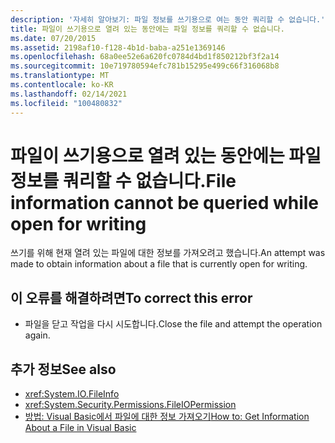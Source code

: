 ```yaml
---
description: '자세히 알아보기: 파일 정보를 쓰기용으로 여는 동안 쿼리할 수 없습니다.'
title: 파일이 쓰기용으로 열려 있는 동안에는 파일 정보를 쿼리할 수 없습니다.
ms.date: 07/20/2015
ms.assetid: 2198af10-f128-4b1d-baba-a251e1369146
ms.openlocfilehash: 68a0ee52e6a620fc0784d4bd1f850212bf3f2a14
ms.sourcegitcommit: 10e719780594efc781b15295e499c66f316068b8
ms.translationtype: MT
ms.contentlocale: ko-KR
ms.lasthandoff: 02/14/2021
ms.locfileid: "100480832"
---
```

# <a name="file-information-cannot-be-queried-while-open-for-writing"></a><span data-ttu-id="f2e07-103">파일이 쓰기용으로 열려 있는 동안에는 파일 정보를 쿼리할 수 없습니다.</span><span class="sxs-lookup"><span data-stu-id="f2e07-103">File information cannot be queried while open for writing</span></span>

<span data-ttu-id="f2e07-104">쓰기를 위해 현재 열려 있는 파일에 대한 정보를 가져오려고 했습니다.</span><span class="sxs-lookup"><span data-stu-id="f2e07-104">An attempt was made to obtain information about a file that is currently open for writing.</span></span>  
  
## <a name="to-correct-this-error"></a><span data-ttu-id="f2e07-105">이 오류를 해결하려면</span><span class="sxs-lookup"><span data-stu-id="f2e07-105">To correct this error</span></span>  
  
- <span data-ttu-id="f2e07-106">파일을 닫고 작업을 다시 시도합니다.</span><span class="sxs-lookup"><span data-stu-id="f2e07-106">Close the file and attempt the operation again.</span></span>  
  
## <a name="see-also"></a><span data-ttu-id="f2e07-107">추가 정보</span><span class="sxs-lookup"><span data-stu-id="f2e07-107">See also</span></span>

- <xref:System.IO.FileInfo>
- <xref:System.Security.Permissions.FileIOPermission>
- <span data-ttu-id="f2e07-108">[방법: Visual Basic에서 파일에 대한 정보 가져오기](/previous-versions/visualstudio/visual-studio-2010/abtzf6f7(v=vs.100))</span><span class="sxs-lookup"><span data-stu-id="f2e07-108">[How to: Get Information About a File in Visual Basic](/previous-versions/visualstudio/visual-studio-2010/abtzf6f7(v=vs.100))</span></span>
